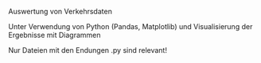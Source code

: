 Auswertung von Verkehrsdaten

Unter Verwendung von Python (Pandas, Matplotlib) und Visualisierung der Ergebnisse mit Diagrammen

Nur Dateien mit den Endungen .py sind relevant!
